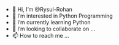 - 👋 Hi, I’m @Rysul-Rohan
- 👀 I’m interested in Python Programming
- 🌱 I’m currently learning Python
- 💞️ I’m looking to collaborate on ...
- 📫 How to reach me ...

<!---
Rysul-Rohan/Rysul-Rohan is a ✨ special ✨ repository because its `README.md` (this file) appears on your GitHub profile.
You can click the Preview link to take a look at your changes.
--->
